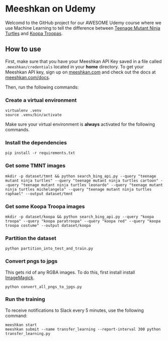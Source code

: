 # Meeshkan on Udemy

Welcomd to the GitHub project for our AWESOME Udemy course where we use Machine Learning to tell the difference between [Teenage Mutant Ninja Turtles](https://en.wikipedia.org/wiki/Teenage_Mutant_Ninja_Turtles) and [Koopa Troopas](https://en.wikipedia.org/wiki/Koopa_Troopa).

## How to use

First, make sure that you have your Meeshkan API Key saved in a file called `.meeshkan/credentials` located in your **home** directory.  To get your Meeshkan API key, sign up on [meeshkan.com](https://www.meeshkan.com) and check out the docs at [meeshkan.com/docs](https://www.meeshkan.com/docs).

Then, run the following commands:

### Create a virtual environment
```
virtualenv .venv
source .venv/bin/activate
```
Make sure your virtual environment is **always** activated for the following commands.

### Install the dependencies
```
pip install -r requirements.txt
```

### Get some TMNT images

```
mkdir -p dataset/tmnt && python search_bing_api.py --query "teenage mutant ninja turtles" --query "teenage mutant ninja turtles cartoon" --query "teenage mutant ninja turtles leonardo" --query "teenage mutant ninja turtles michelangelo" --query "teenage mutant ninja turtles raphael" --output dataset/tmnt
```

### Get some Koopa Troopa images

```
mkdir -p dataset/koopa && python search_bing_api.py --query "koopa troopa" --query "koopa paratroopa" --query "koopa red" --query "koopa troopa costume" --output dataset/koopa
```

### Partition the dataset
```
python partition_into_test_and_train.py
```

### Convert pngs to jpgs
This gets rid of any RGBA images. To do this, first install install [ImageMagick](https://www.imagemagick.org).
```
python convert_all_pngs_to_jpgs.py
```

### Run the training
To receive notifications to Slack every 5 minutes, use the following command:
```
meeshkan start
meeshkan submit --name transfer_learning --report-interval 300 python transfer_learning.py 
```